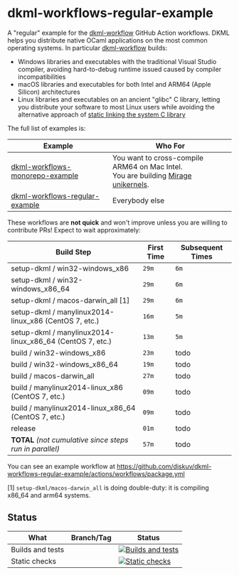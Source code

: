 # dkml-workflows-regular-example

A "regular" example for the [dkml-workflow](https://github.com/diskuv/dkml-workflows#dkml-workflows) GitHub Action
workflows. DKML helps you
distribute native OCaml applications on the most common operating systems.
In particular [dkml-workflow] builds:
* Windows libraries and executables with the traditional Visual Studio compiler, avoiding hard-to-debug runtime issued caused by compiler incompatibilities
* macOS libraries and executables for both Intel and ARM64 (Apple Silicon) architectures
* Linux libraries and executables on an ancient "glibc" C library, letting you distribute your software to most Linux users
  while avoiding the alternative approach of [static linking the system C library](https://gavinhoward.com/2021/10/static-linking-considered-harmful-considered-harmful/)

[dkml-workflow]: https://github.com/diskuv/dkml-workflows#dkml-workflows

The full list of examples is:

| Example                                                                                      | Who For                                                                                                    |
| -------------------------------------------------------------------------------------------- | ---------------------------------------------------------------------------------------------------------- |
| [dkml-workflows-monorepo-example](https://github.com/diskuv/dkml-workflows-monorepo-example) | You want to cross-compile ARM64 on Mac Intel.<br>You are building [Mirage unikernels](https://mirage.io/). |
| [dkml-workflows-regular-example](https://github.com/diskuv/dkml-workflows-regular-example)   | Everybody else                                                                                             |

These workflows are **not quick** and won't improve unless you are willing to contribute PRs!
Expect to wait approximately:

| Build Step                                               | First Time | Subsequent Times |
| -------------------------------------------------------- | ---------- | ---------------- |
| setup-dkml / win32-windows_x86                           | `29m`      | `6m`             |
| setup-dkml / win32-windows_x86_64                        | `29m`      | `6m`             |
| setup-dkml / macos-darwin_all [1]                        | `29m`      | `6m`             |
| setup-dkml / manylinux2014-linux_x86 (CentOS 7, etc.)    | `16m`      | `5m`             |
| setup-dkml / manylinux2014-linux_x86_64 (CentOS 7, etc.) | `13m`      | `5m`             |
| build / win32-windows_x86                                | `23m`      | todo             |
| build / win32-windows_x86_64                             | `19m`      | todo             |
| build / macos-darwin_all                                 | `27m`      | todo             |
| build / manylinux2014-linux_x86 (CentOS 7, etc.)         | `09m`      | todo             |
| build / manylinux2014-linux_x86_64 (CentOS 7, etc.)      | `09m`      | todo             |
| release                                                  | `01m`      | todo             |
| **TOTAL** *(not cumulative since steps run in parallel)* | `57m`      | todo             |

You can see an example workflow at https://github.com/diskuv/dkml-workflows-regular-example/actions/workflows/package.yml

[1] `setup-dkml/macos-darwin_all` is doing double-duty: it is compiling x86_64 and arm64 systems.

## Status

| What             | Branch/Tag | Status                                                                                                                                                                                                      |
| ---------------- | ---------- | ----------------------------------------------------------------------------------------------------------------------------------------------------------------------------------------------------------- |
| Builds and tests |            | [![Builds and tests](https://github.com/diskuv/dkml-workflows-regular-example/actions/workflows/build.yml/badge.svg)](https://github.com/diskuv/dkml-workflows-regular-example/actions/workflows/build.yml) |
| Static checks    |            | [![Static checks](https://github.com/diskuv/dkml-workflows-regular-example/actions/workflows/static.yml/badge.svg)](https://github.com/diskuv/dkml-workflows-regular-example/actions/workflows/static.yml)  |
